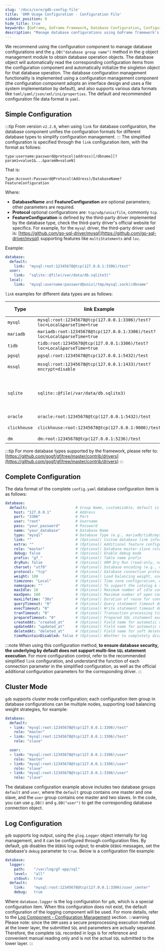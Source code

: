 ```yaml
---
slug: '/docs/core/gdb-config-file'
title: 'ORM Usage Configuration - Configuration File'
sidebar_position: 0
hide_title: true
keywords: [GoFrame, GoFrame Framework, Database Configuration, Configuration File, ORM, Database Management, yaml Configuration, Data Format, Cluster Mode, Log Configuration]
description: "Manage database configurations using GoFrame framework's configuration component, including the recommended yaml format configuration file. Easily obtain singleton objects for database operations through the g object. Supports configurations in multiple data formats and simplified connection methods, enabling cluster mode and log output functionality."
---
```


We recommend using the configuration component to manage database configurations and the `g.DB("database group name")` method in the g object management module to obtain database operation objects. The database object will automatically read the corresponding configuration items from the configuration component and automatically initialize the singleton object for that database operation. The database configuration management functionality is implemented using a configuration management component (the configuration component adopts an interface design and uses a file system implementation by default), and also supports various data formats like `toml/yaml/json/xml/ini/properties`. The default and recommended configuration file data format is `yaml`.

## Simple Configuration
:::tip
From version `v2.2.0`, when using `link` for database configuration, the database component unifies the configuration formats for different database types to simplify configuration management.
:::
The simplified configuration is specified through the `link` configuration item, with the format as follows:

```text
type:username:password@protocol(address)[/dbname][?param1=value1&...&paramN=valueN]
```

That is:

```text
Type:Account:Password@Protocol(Address)/DatabaseName?FeatureConfiguration
```

Where:

- **DatabaseName** and **FeatureConfiguration** are optional parameters; other parameters are required.
- **Protocol** optional configurations are: `tcp/udp/unix/file`, commonly `tcp`.
- **FeatureConfiguration** is defined by the third-party driver implemented by the database type, check the third-party driver's official website for specifics. For example, for the `mysql` driver, the third-party driver used is: [https://github.com/go-sql-driver/mysql](https://github.com/go-sql-driver/mysql) supporting features like `multiStatements` and `loc`.

Example:

```yaml
database:
  default:
    link:  "mysql:root:12345678@tcp(127.0.0.1:3306)/test"
  user:
    link:  "sqlite::@file(/var/data/db.sqlite3)"
  local:
    link:  "mysql:username:password@unix(/tmp/mysql.sock)/dbname"
```

`link` examples for different data types are as follows:

| Type | link Example | extra parameters |
| --- | --- | --- |
| `mysql` | ```mysql:root:12345678@tcp(127.0.0.1:3306)/test?loc=Local&parseTime=true``` | [mysql](https://github.com/go-sql-driver/mysql) |
| `mariadb` | ```mariadb:root:12345678@tcp(127.0.0.1:3306)/test?loc=Local&parseTime=true``` | [mysql](https://github.com/go-sql-driver/mysql) |
| `tidb` | ```tidb:root:12345678@tcp(127.0.0.1:3306)/test?loc=Local&parseTime=true``` | [mysql](https://github.com/go-sql-driver/mysql) |
| `pgsql` | ```pgsql:root:12345678@tcp(127.0.0.1:5432)/test``` | [pq](https://github.com/lib/pq) |
| `mssql` | ```mssql:root:12345678@tcp(127.0.0.1:1433)/test?encrypt=disable``` | [go-mssqldb](https://github.com/microsoft/go-mssqldb) |
| `sqlite` | ```sqlite::@file(/var/data/db.sqlite3)``` | pure go:[go-sqlite](https://github.com/glebarez/go-sqlite) <br /> 32bit-cgo:[go-sqlite3](https://github.com/mattn/go-sqlite3) |
| `oracle` | ```oracle:root:12345678@tcp(127.0.0.1:5432)/test``` | [go-ora](https://github.com/sijms/go-ora) |
| `clickhouse` | ```clickhouse:root:12345678@tcp(127.0.0.1:9000)/test``` | [clickhouse-go](https://github.com/ClickHouse/clickhouse-go) |
| `dm` | ```dm:root:12345678@tcp(127.0.0.1:5236)/test``` | [dm](https://gitee.com/chunanyong/dm) |

:::tip
For more database types supported by the framework, please refer to: [https://github.com/gogf/gf/tree/master/contrib/drivers](https://github.com/gogf/gf/tree/master/contrib/drivers)
:::
## Complete Configuration

The data format of the complete `config.yaml` database configuration item is as follows:

```yaml
database:
  default:                      # Group Name, customizable, default is default
    host: "127.0.0.1"           # Address
    port: "3306"                # Port
    user: "root"                # Username
    pass: "your_password"       # Password
    name: "your_database"       # Database Name
    type: "mysql"               # Database Type (e.g., mariadb/tidb/mysql/pgsql/mssql/sqlite/oracle/clickhouse/dm)
    link: ""                    # (Optional) Custom database link information, if this field is set, the above link fields (Host, Port, User, Pass, Name, Type) will be invalid
    extra: ""                   # (Optional) Additional feature configurations for different databases, defined by the underlying database driver, please see the specific database driver overview for what configurations are available
    role: "master"              # (Optional) Database master-slave role (master/slave), default is master. If not using application master-slave mechanism please do not configure or leave empty.
    debug: false                # (Optional) Enable debug mode
    prefix: "gf_"               # (Optional) Table name prefix
    dryRun: false               # (Optional) ORM Dry Run (read-only, no writing)
    charset: "utf8"             # (Optional) Database encoding (e.g., utf8mb4/utf8/gbk/gb2312), usually set to utf8mb4. Default is utf8.
    protocol: "tcp"             # (Optional) Database connection protocol, default is TCP
    weight: 100                 # (Optional) Load balancing weight, used for load balancing control, not using application layer load balancing mechanism please leave empty
    timezone: "Local"           # (Optional) Time zone configuration, e.g., Local
    namespace: ""               # (Optional) To support the catalog & schema distinction problem of some database services, the original schema represents the database name, while the NameSpace represents the schema of some database services
    maxIdle: 10                 # (Optional) Maximum number of idle connections in the connection pool (default 10)
    maxOpen: 100                # (Optional) Maximum number of open connections in the connection pool (default unlimited)
    maxLifetime: "30s"          # (Optional) Duration of reuse for connection objects (default 30 seconds)
    queryTimeout: "0"           # (Optional) Query statement timeout duration (default unlimited, also affected by ctx timeout). The value is in time.Parse supported formats, such as 30s, 1m.
    execTimeout: "0"            # (Optional) Write statement timeout duration (default unlimited, also affected by ctx timeout). The value is in time.Parse supported formats, such as 30s, 1m.
    tranTimeout: "0"            # (Optional) Transaction processing timeout duration (default unlimited, also affected by ctx timeout). The value is in time.Parse supported formats, such as 30s, 1m.
    prepareTimeout: "0"         # (Optional) Prepared SQL statement execution timeout duration (default unlimited, also affected by ctx timeout). The value is in time.Parse supported formats, such as 30s, 1m.
    createdAt: "created_at"     # (Optional) Field name for automatic creation time
    updatedAt: "updated_at"     # (Optional) Field name for automatic update time
    deletedAt: "deleted_at"     # (Optional) Field name for soft delete time
    timeMaintainDisabled: false # (Optional) Whether to completely disable the time update feature, when true CreatedAt/UpdatedAt/DeletedAt will all be invalid
```
:::note
When using this configuration method, **to ensure database security, the underlying by default does not support multi-line `SQL` statement execution**. For more configuration control, refer to the recommended simplified `link` configuration, and understand the function of each connection parameter in the simplified configuration, as well as the official additional configuration parameters for the corresponding driver.
:::
## Cluster Mode

`gdb` supports cluster mode configuration; each configuration item group in database configurations can be multiple nodes, supporting load balancing weight strategies, for example:

```yaml
database:
  default:
  - link: "mysql:root:12345678@tcp(127.0.0.1:3306)/test"
    role: "master"
  - link: "mysql:root:12345678@tcp(127.0.0.1:3306)/test"
    role: "slave"

  user:
  - link: "mysql:root:12345678@tcp(127.0.0.1:3306)/user"
    role: "master"
  - link: "mysql:root:12345678@tcp(127.0.0.1:3306)/user"
    role: "slave"
  - link: "mysql:root:12345678@tcp(127.0.0.1:3306)/user"
    role: "slave"
```

The database configuration example above includes two database groups `default` and `user`, where the `default` group contains one master and one slave, and the `user` group contains one master and two slaves. In the code, you can use `g.DB()` and `g.DB("user")` to get the corresponding database connection object.

## Log Configuration

`gdb` supports log output, using the `glog.Logger` object internally for log management, and it can be configured through configuration files. By default, `gdb` disables the `DEBUG` log output; to enable `DEBUG` messages, set the database's `debug` parameter to `true`. Below is a configuration file example:

```yaml
database:
  logger:
    path:    "/var/log/gf-app/sql"
    level:   "all"
    stdout:  true
  default:
    link:    "mysql:root:12345678@tcp(127.0.0.1:3306)/user_center"
    debug:   true
```

Where `database.logger` is the log configuration for `gdb`, which is a special configuration item. When this configuration does not exist, the default configuration of the logging component will be used.
For more details, refer to the [Log Component - Configuration Management](../../../../docs/核心组件/日志组件/日志组件-配置管理.md) section.
:::warning
Please note: since the `ORM` uses a secure preprocessing execution method at the lower layer, the submitted `SQL` and parameters are actually separate. Therefore, the complete `SQL` recorded in logs is for reference and convenient manual reading only and is not the actual `SQL` submitted to the lower layer.
:::